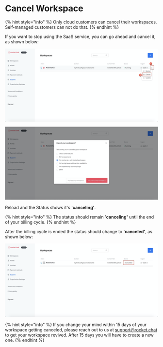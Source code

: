 # Cancel Workspace

{% hint style="info" %}
Only cloud customers can cancel their workspaces. Self-managed customers can not do that.
{% endhint %}

If you want to stop using the SaaS service, you can go ahead and cancel it, as shown below:

 

![](../../../../.gitbook/assets/image%20%28201%29.png)

![](../../../../.gitbook/assets/image%20%28204%29.png)

Reload and the Status shows it's '**canceling'**. 

{% hint style="info" %}
The status should remain '**canceling'** until the end of your billing cycle. 
{% endhint %}

After the billing cycle is ended the status should change to '**canceled'**, as shown below:

![](../../../../.gitbook/assets/image%20%28202%29.png)

{% hint style="info" %}
If you change your mind within 15 days of your workspace getting canceled, please reach out to us at [support@rocket.chat](mailto:support@rocket.chat) to get your workspace revived. After 15 days you will have to create a new one. 
{% endhint %}



